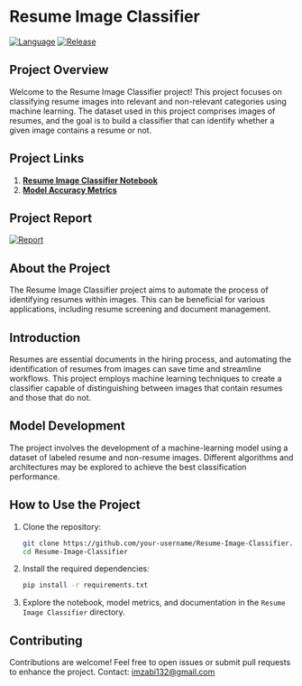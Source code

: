 # Resume Image Classifier

[![Language](https://img.shields.io/badge/language-Python-blue)](https://www.python.org/)
[![Release](https://img.shields.io/badge/release-v1.0-red)](https://github.com/your-username/Resume-Image-Classifier)

## Project Overview

Welcome to the Resume Image Classifier project! This project focuses on classifying resume images into relevant and non-relevant categories using machine learning. The dataset used in this project comprises images of resumes, and the goal is to build a classifier that can identify whether a given image contains a resume or not.

## Project Links

1. [**Resume Image Classifier Notebook**](resume_classifier.ipynb)
2. [**Model Accuracy Metrics**](metrics.csv)

## Project Report

[![Report](https://img.shields.io/badge/Report-Click%20here-yellow)](https://docs.google.com/document/d/your-documentation-link/edit#)

## About the Project

The Resume Image Classifier project aims to automate the process of identifying resumes within images. This can be beneficial for various applications, including resume screening and document management.

## Introduction

Resumes are essential documents in the hiring process, and automating the identification of resumes from images can save time and streamline workflows. This project employs machine learning techniques to create a classifier capable of distinguishing between images that contain resumes and those that do not.

## Model Development

The project involves the development of a machine-learning model using a dataset of labeled resume and non-resume images. Different algorithms and architectures may be explored to achieve the best classification performance.

## How to Use the Project

1. Clone the repository:

   ```bash
   git clone https://github.com/your-username/Resume-Image-Classifier.git
   cd Resume-Image-Classifier
   ```

2. Install the required dependencies:

   ```bash
   pip install -r requirements.txt
   ```

3. Explore the notebook, model metrics, and documentation in the `Resume Image Classifier` directory.

## Contributing

Contributions are welcome! Feel free to open issues or submit pull requests to enhance the project.
Contact: imzabi132@gmail.com
